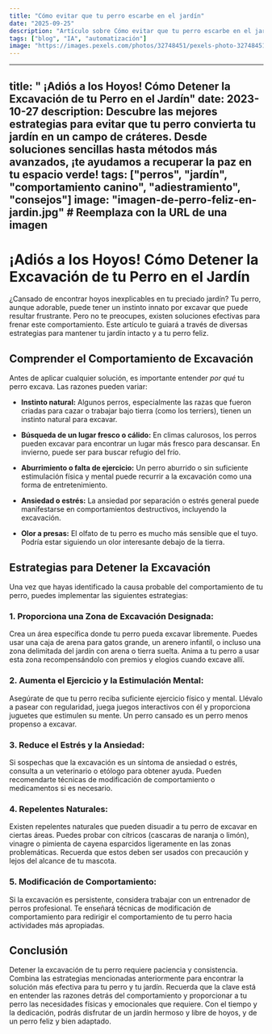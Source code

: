 ```yaml
---
title: "Cómo evitar que tu perro escarbe en el jardín"
date: "2025-09-25"
description: "Artículo sobre Cómo evitar que tu perro escarbe en el jardín"
tags: ["blog", "IA", "automatización"]
image: "https://images.pexels.com/photos/32748451/pexels-photo-32748451.jpeg?auto=compress&cs=tinysrgb&h=350"
---
```


---
title: " ¡Adiós a los Hoyos! Cómo Detener la Excavación de tu Perro en el Jardín"
date: 2023-10-27
description:  Descubre las mejores estrategias para evitar que tu perro convierta tu jardín en un campo de cráteres.  Desde soluciones sencillas hasta métodos más avanzados, ¡te ayudamos a recuperar la paz en tu espacio verde!
tags: ["perros", "jardín", "comportamiento canino", "adiestramiento", "consejos"]
image: "imagen-de-perro-feliz-en-jardin.jpg" # Reemplaza con la URL de una imagen
---

# ¡Adiós a los Hoyos! Cómo Detener la Excavación de tu Perro en el Jardín

¿Cansado de encontrar hoyos inexplicables en tu preciado jardín?  Tu perro, aunque adorable, puede tener un instinto innato por excavar que puede resultar frustrante.  Pero no te preocupes, existen soluciones efectivas para frenar este comportamiento.  Este artículo te guiará a través de diversas estrategias para mantener tu jardín intacto y a tu perro feliz.


## Comprender el Comportamiento de Excavación

Antes de aplicar cualquier solución, es importante entender *por qué* tu perro excava.  Las razones pueden variar:

* **Instinto natural:** Algunos perros, especialmente las razas que fueron criadas para cazar o trabajar bajo tierra (como los terriers), tienen un instinto natural para excavar.

* **Búsqueda de un lugar fresco o cálido:** En climas calurosos, los perros pueden excavar para encontrar un lugar más fresco para descansar.  En invierno, puede ser para buscar refugio del frío.

* **Aburrimiento o falta de ejercicio:** Un perro aburrido o sin suficiente estimulación física y mental puede recurrir a la excavación como una forma de entretenimiento.

* **Ansiedad o estrés:** La ansiedad por separación o estrés general puede manifestarse en comportamientos destructivos, incluyendo la excavación.

* **Olor a presas:** El olfato de tu perro es mucho más sensible que el tuyo. Podría estar siguiendo un olor interesante debajo de la tierra.


## Estrategias para Detener la Excavación

Una vez que hayas identificado la causa probable del comportamiento de tu perro, puedes implementar las siguientes estrategias:

### 1.  Proporciona una Zona de Excavación Designada:

Crea un área específica donde tu perro pueda excavar libremente.  Puedes usar una caja de arena para gatos grande, un arenero infantil, o incluso una zona delimitada del jardín con arena o tierra suelta.  Anima a tu perro a usar esta zona recompensándolo con premios y elogios cuando excave allí.

### 2. Aumenta el Ejercicio y la Estimulación Mental:

Asegúrate de que tu perro reciba suficiente ejercicio físico y mental.  Llévalo a pasear con regularidad, juega juegos interactivos con él y proporciona juguetes que estimulen su mente. Un perro cansado es un perro menos propenso a excavar.

### 3.  Reduce el Estrés y la Ansiedad:

Si sospechas que la excavación es un síntoma de ansiedad o estrés, consulta a un veterinario o etólogo para obtener ayuda.  Pueden recomendarte técnicas de modificación de comportamiento o medicamentos si es necesario.


### 4.  Repelentes Naturales:

Existen repelentes naturales que pueden disuadir a tu perro de excavar en ciertas áreas.  Puedes probar con cítricos (cascaras de naranja o limón), vinagre o pimienta de cayena esparcidos ligeramente en las zonas problemáticas.  Recuerda que estos deben ser usados con precaución y lejos del alcance de tu mascota.

### 5.  Modificación de Comportamiento:

Si la excavación es persistente, considera trabajar con un entrenador de perros profesional.  Te enseñará técnicas de modificación de comportamiento para redirigir el comportamiento de tu perro hacia actividades más apropiadas.


##  Conclusión

Detener la excavación de tu perro requiere paciencia y consistencia.  Combina las estrategias mencionadas anteriormente para encontrar la solución más efectiva para tu perro y tu jardín. Recuerda que la clave está en entender las razones detrás del comportamiento y proporcionar a tu perro las necesidades físicas y emocionales que requiere.  Con el tiempo y la dedicación, podrás disfrutar de un jardín hermoso y libre de hoyos,  y de un perro feliz y bien adaptado.

